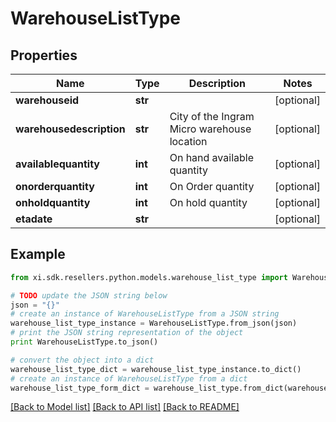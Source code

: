# WarehouseListType


## Properties

Name | Type | Description | Notes
------------ | ------------- | ------------- | -------------
**warehouseid** | **str** |  | [optional] 
**warehousedescription** | **str** | City of the Ingram Micro warehouse location | [optional] 
**availablequantity** | **int** | On hand available quantity | [optional] 
**onorderquantity** | **int** | On Order quantity | [optional] 
**onholdquantity** | **int** | On hold quantity | [optional] 
**etadate** | **str** |  | [optional] 

## Example

```python
from xi.sdk.resellers.python.models.warehouse_list_type import WarehouseListType

# TODO update the JSON string below
json = "{}"
# create an instance of WarehouseListType from a JSON string
warehouse_list_type_instance = WarehouseListType.from_json(json)
# print the JSON string representation of the object
print WarehouseListType.to_json()

# convert the object into a dict
warehouse_list_type_dict = warehouse_list_type_instance.to_dict()
# create an instance of WarehouseListType from a dict
warehouse_list_type_form_dict = warehouse_list_type.from_dict(warehouse_list_type_dict)
```
[[Back to Model list]](../README.md#documentation-for-models) [[Back to API list]](../README.md#documentation-for-api-endpoints) [[Back to README]](../README.md)


